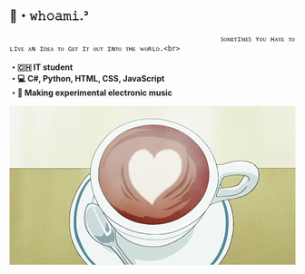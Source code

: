 ## 🍃・𝚠𝚑𝚘𝚊𝚖𝚒.ᐣ
                                                        ꜱᴏᴍᴇᴛɪᴍᴇꜱ ʏᴏᴜ ʜᴀᴠᴇ ᴛᴏ ʟɪᴠᴇ ᴀɴ ɪᴅᴇᴀ ᴛᴏ ɢᴇᴛ ɪᴛ ᴏᴜᴛ ɪɴᴛᴏ ᴛʜᴇ ᴡᴏʀʟᴅ.<br>
**・🇨🇭 IT student** <br>
**・💻 C#, Python, HTML, CSS, JavaScript** <br>
**・🌌 Making experimental electronic music** <br>

<div align="center">
    <img alt="footer" src="cozy_caf1e.gif">
</div>


